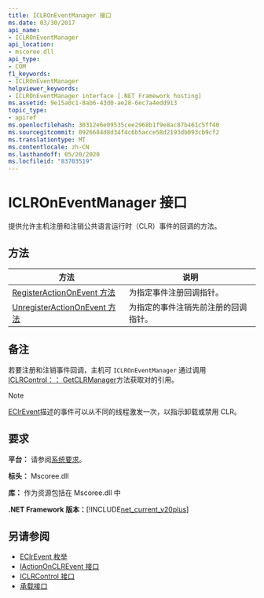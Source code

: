 ```yaml
---
title: ICLROnEventManager 接口
ms.date: 03/30/2017
api_name:
- ICLROnEventManager
api_location:
- mscoree.dll
api_type:
- COM
f1_keywords:
- ICLROnEventManager
helpviewer_keywords:
- ICLROnEventManager interface [.NET Framework hosting]
ms.assetid: 9e15a0c1-8ab6-43d0-ae28-6ec7a4edd913
topic_type:
- apiref
ms.openlocfilehash: 30312e6e09535cee2968b1f9e8ac87b461c5ff40
ms.sourcegitcommit: 0926684d8d34f4c6b5acce58d2193db093cb9cf2
ms.translationtype: MT
ms.contentlocale: zh-CN
ms.lasthandoff: 05/20/2020
ms.locfileid: "83703519"
---
```

# <a name="iclroneventmanager-interface"></a>ICLROnEventManager 接口
提供允许主机注册和注销公共语言运行时（CLR）事件的回调的方法。  
  
## <a name="methods"></a>方法  
  
|方法|说明|  
|------------|-----------------|  
|[RegisterActionOnEvent 方法](iclroneventmanager-registeractiononevent-method.md)|为指定事件注册回调指针。|  
|[UnregisterActionOnEvent 方法](iclroneventmanager-unregisteractiononevent-method.md)|为指定的事件注销先前注册的回调指针。|  
  
## <a name="remarks"></a>备注  
 若要注册和注销事件回调，主机可 `ICLROnEventManager` 通过调用[ICLRControl：： GetCLRManager](iclrcontrol-getclrmanager-method.md)方法获取对的引用。  
  
> [!NOTE]
> [EClrEvent](eclrevent-enumeration.md)描述的事件可以从不同的线程激发一次，以指示卸载或禁用 CLR。  
  
## <a name="requirements"></a>要求  
 **平台：** 请参阅[系统要求](../../get-started/system-requirements.md)。  
  
 **标头：** Mscoree.dll  
  
 **库：** 作为资源包括在 Mscoree.dll 中  
  
 **.NET Framework 版本：**[!INCLUDE[net_current_v20plus](../../../../includes/net-current-v20plus-md.md)]  
  
## <a name="see-also"></a>另请参阅

- [EClrEvent 枚举](eclrevent-enumeration.md)
- [IActionOnCLREvent 接口](iactiononclrevent-interface.md)
- [ICLRControl 接口](iclrcontrol-interface.md)
- [承载接口](hosting-interfaces.md)
